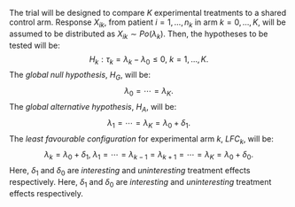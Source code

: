 The trial will be designed to compare $K$ experimental treatments to a shared control arm. Response $X_{ik}$, from patient $i=1,\dots,n_k$ in arm $k=0,\dots,K$, will be assumed to be distributed as $X_{ik} \sim Po(\lambda_k)$. Then, the hypotheses to be tested will be:
$$ H_k : \tau_k = \lambda_k - \lambda_0 \le 0,\ k=1,\dots,K.$$
The *global null hypothesis*, $H_G$, will be:
$$ \lambda_0 = \cdots = \lambda_K. $$
The *global alternative hypothesis*, $H_A$, will be:
$$ \lambda_1 = \cdots = \lambda_K = \lambda_0 + \delta_1. $$
The *least favourable configuration* for experimental arm $k$, $LFC_k$, will be:
$$ \lambda_k = \lambda_0 + \delta_1,\ \lambda_1 = \cdots = \lambda_{k-1} = \lambda_{k+1} = \cdots = \lambda_K = \lambda_0 + \delta_0. $$
Here, $\delta_1$ and $\delta_0$ are *interesting* and *uninteresting* treatment
effects respectively.
Here, $\delta_1$ and $\delta_0$ are *interesting* and *uninteresting* treatment
effects respectively.
